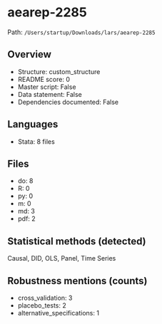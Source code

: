 # aearep-2285

Path: `/Users/startup/Downloads/lars/aearep-2285`

## Overview
- Structure: custom_structure
- README score: 0
- Master script: False
- Data statement: False
- Dependencies documented: False

## Languages
- Stata: 8 files

## Files
- do: 8
- R: 0
- py: 0
- m: 0
- md: 3
- pdf: 2

## Statistical methods (detected)
Causal, DID, OLS, Panel, Time Series

## Robustness mentions (counts)
- cross_validation: 3
- placebo_tests: 2
- alternative_specifications: 1